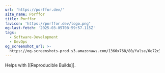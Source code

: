 ```yaml
---
url: 'https://porffor.dev/'
site_name: Porffor
title: Porffor
favicon: 'https://porffor.dev/logo.png'
og-last-fetch: '2025-03-05T08:59:57.115Z'
tags:
  - Software-Development
  - DevOps
og_screenshot_url: >-
  https://og-screenshots-prod.s3.amazonaws.com/1366x768/80/false/6e72c3d959b2de62eca1b9712d24dd4b1eb417270f70678c9f419bf640224bc0.jpeg
---
```

Helps with [[Reproducible Builds]]. 

